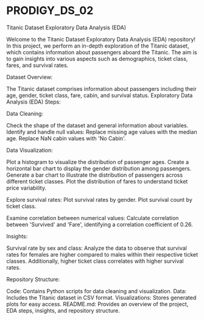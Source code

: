 # PRODIGY_DS_02

Titanic Dataset Exploratory Data Analysis (EDA)

Welcome to the Titanic Dataset Exploratory Data Analysis (EDA) repository! In this project, we perform an in-depth exploration of the Titanic dataset, which contains information about passengers aboard the Titanic. The aim is to gain insights into various aspects such as demographics, ticket class, fares, and survival rates.

Dataset Overview:

The Titanic dataset comprises information about passengers including their age, gender, ticket class, fare, cabin, and survival status.
Exploratory Data Analysis (EDA) Steps:

Data Cleaning:

Check the shape of the dataset and general information about variables.
Identify and handle null values:
Replace missing age values with the median age.
Replace NaN cabin values with 'No Cabin'.

Data Visualization:

Plot a histogram to visualize the distribution of passenger ages.
Create a horizontal bar chart to display the gender distribution among passengers.
Generate a bar chart to illustrate the distribution of passengers across different ticket classes.
Plot the distribution of fares to understand ticket price variability.

Explore survival rates:
Plot survival rates by gender.
Plot survival count by ticket class.

Examine correlation between numerical values:
Calculate correlation between 'Survived' and 'Fare', identifying a correlation coefficient of 0.26.

Insights:

Survival rate by sex and class: Analyze the data to observe that survival rates for females are higher compared to males within their respective ticket classes. Additionally, higher ticket class correlates with higher survival rates.

Repository Structure:

Code: Contains Python scripts for data cleaning and visualization.
Data: Includes the Titanic dataset in CSV format.
Visualizations: Stores generated plots for easy access.
README.md: Provides an overview of the project, EDA steps, insights, and repository structure.
